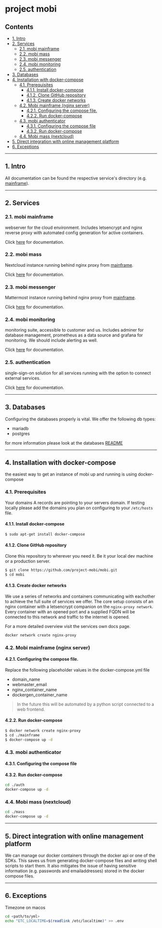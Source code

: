 # project mobi <!-- omit in toc -->
## Contents <!-- omit in toc -->
- [1. Intro](#1-intro)
- [2. Services](#2-services)
  - [2.1. mobi mainframe](#21-mobi-mainframe)
  - [2.2. mobi mass](#22-mobi-mass)
  - [2.3. mobi messenger](#23-mobi-messenger)
  - [2.4. mobi monitoring](#24-mobi-monitoring)
  - [2.5. authentication](#25-authentication)
- [3. Databases](#3-databases)
- [4. Installation with docker-compose](#4-installation-with-docker-compose)
  - [4.1. Prerequisites](#41-prerequisites)
    - [4.1.1. Install docker-compose](#411-install-docker-compose)
    - [4.1.2. Clone GitHub repository](#412-clone-github-repository)
    - [4.1.3. Create docker networks](#413-create-docker-networks)
  - [4.2. Mobi mainframe (nginx server)](#42-mobi-mainframe-nginx-server)
    - [4.2.1. Configuring the compose file.](#421-configuring-the-compose-file)
    - [4.2.2. Run docker-compose](#422-run-docker-compose)
  - [4.3. mobi authenticator](#43-mobi-authenticator)
    - [4.3.1. Configuring the compose file](#431-configuring-the-compose-file)
    - [4.3.2. Run docker-compose](#432-run-docker-compose)
  - [4.4. Mobi mass (nextcloud)](#44-mobi-mass-nextcloud)
- [5. Direct integration with online management platform](#5-direct-integration-with-online-management-platform)
- [6. Exceptions](#6-exceptions)

---
## 1. Intro
All documentation can be found the respective service's directory (e.g. [mainframe](./mainframe)).

---
## 2. Services
### 2.1. mobi mainframe
webserver for the cloud environment. Includes letsencrypt and nginx reverse proxy with automated config generation for active containers.

Click [here](./mainframe/README.md) for documentation.

### 2.2. mobi mass
Nextcloud instance running behind nginx proxy from [mainframe](#21-mobi-mainframe).

Click [here](./mass/README.md) for documentation.

### 2.3. mobi messenger
Mattermost instance running behind nginx proxy from [mainframe](#21-mobi-mainframe).

Click [here](./messenger/README.md) for documentation.

### 2.4. mobi monitoring
monitoring suite, accessible to customer and us. Includes adminer for database management, prometheus as a data source and grafana for monitoring. We should include alerting as well.

Click [here](./monitoring/README.md) for documentation.

### 2.5. authentication
single-sign-on solution for all services running with the option to connect external services.

Click [here](./auth/README.md) for documentation.

---
## 3. Databases
Configuring the databases properly is vital. We offer the following db types:
- mariadb
- postgres

for more information please look at the databases [README](./backend/databases.md)

---
## 4. Installation with docker-compose
the easiest way to get an instance of mobi up and running is using docker-compose

### 4.1. Prerequisites
Your domains A records are pointing to your servers domain. If testing locally please add the domains you plan on configuring to your `/etc/hosts` file.

#### 4.1.1. Install docker-compose
```bash
$ sudo apt-get install docker-compose
```

#### 4.1.2. Clone GitHub repository
Clone this repository to wherever you need it. Be it your local dev machine or a production server. 
```bash
$ git clone https://github.com/project-mobi/mobi.git
$ cd mobi
```

#### 4.1.3. Create docker networks
We use a series of networks and containers communicating with eachother to achieve the full suite of services we offer. The core setup consists of an nginx container with a letsencrypt companion on the `nginx-proxy network`. Every container with an opened port and a supplied FQDN will be connected to this network and traffic to the internet is opened.

For a more detailed overview visit the services own docs page.

```bash
docker network create nginx-proxy
```

### 4.2. Mobi mainframe (nginx server)
#### 4.2.1. Configuring the compose file. 
Replace the following placeholder values in the docker-compose.yml file
- domain_name
- webmaster_email
- nginx_container_name
- dockergen_container_name
>In the future this will be automated by a python script connected to a web frontend.

#### 4.2.2. Run docker-compose 
```bash
$ docker network create nginx-proxy
$ cd ./mainframe
$ docker-compose up -d
```
### 4.3. mobi authenticator
#### 4.3.1. Configuring the compose file
#### 4.3.2. Run docker-compose
```bash
cd ./auth
docker-compose up -d
```
<!--
### 4.3. Mobi databases
```bash
docker network create database-network
cd ./databases
docker-compose up -d
```
-->
### 4.4. Mobi mass (nextcloud)
```bash
cd ./mass
docker-compose up -d
```

---
## 5. Direct integration with online management platform
We can manage our docker containers through the docker api or one of the SDKs. This saves us from generating docker-compose files and writing shell scripts to start them. It also mitigates the issue of having sensitive information (e.g. passwords and emailaddresses) stored in the docker compose files.

---
## 6. Exceptions


Timezone on macos 
```bash
cd <path/to/yml>
echo "ETC_LOCALTIME=$(readlink /etc/localtime)" >> .env
```



